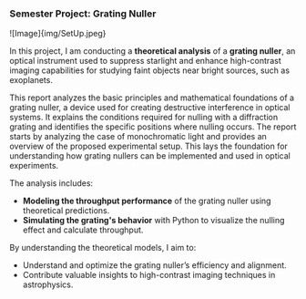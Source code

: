 ### Semester Project: Grating Nuller

![Image]{img/SetUp.jpeg}

In this project, I am conducting a **theoretical analysis** of a **grating nuller**, an optical instrument used to suppress starlight and enhance high-contrast imaging capabilities for studying faint objects near bright sources, such as exoplanets.

This report analyzes the basic principles and mathematical foundations of a grating nuller, a device used for creating destructive interference in optical systems. It explains the conditions required for nulling with a diffraction grating and identifies the specific positions where nulling occurs. The report starts by analyzing the case of monochromatic light and provides an overview of the proposed experimental setup. This lays the foundation for understanding how grating nullers can be implemented and used in optical experiments.

The analysis includes:
- **Modeling the throughput performance** of the grating nuller using theoretical predictions.
- **Simulating the grating's behavior** with Python to visualize the nulling effect and calculate throughput.

By understanding the theoretical models, I aim to:
- Understand and optimize the grating nuller’s efficiency and alignment.
- Contribute valuable insights to high-contrast imaging techniques in astrophysics.
